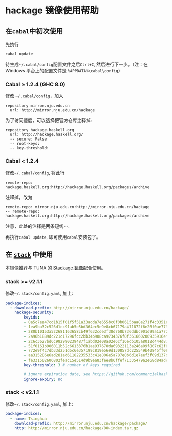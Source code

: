 
# hackage 镜像使用帮助

## 在`cabal`中初次使用

先执行

```
cabal update
```

待生成`~/.cabal/config`配置文件之后`Ctrl+C`, 然后进行下一步。（注：在 Windows 平台上的配置文件是 `%APPDATA%\cabal\config`）

### Cabal ≥ 1.2.4 (GHC 8.0)

修改 `~/.cabal/config`，加入

```
repository mirror.nju.edu.cn
  url: http://mirror.nju.edu.cn/hackage
```

为了访问速度，可以选择把官方仓库注释掉:

```
repository hackage.haskell.org
  url: http://hackage.haskell.org/
  -- secure: False
  -- root-keys:
  -- key-threshold:
```

### Cabal < 1.2.4

修改`~/.cabal/config`, 将此行

```
remote-repo: hackage.haskell.org:http://hackage.haskell.org/packages/archive
```
注释掉，改为

```
remote-repo: mirror.nju.edu.cn:http://mirror.nju.edu.cn/hackage
-- remote-repo: hackage.haskell.org:http://hackage.haskell.org/packages/archive
```

注意，此处的注释是两条短线`--`.

再执行`cabal update`, 即可使用`cabal`安装包了。

## 在 [`stack`](https://github.com/commercialhaskell/stack) 中使用

本镜像推荐与 TUNA 的 [Stackage 镜像](https://mirror.nju.edu.cn/help/stackage/)配合使用。

### stack >= v2.1.1

修改`~/.stack/config.yaml`, 加上:

```yaml
package-indices:
  - download-prefix: http://mirror.nju.edu.cn/hackage/
    hackage-security:
        keyids:
        - 0a5c7ea47cd1b15f01f5f51a33adda7e655bc0f0b0615baa8e271f4c3351e21d
        - 1ea9ba32c526d1cc91ab5e5bd364ec5e9e8cb67179a471872f6e26f0ae773d42
        - 280b10153a522681163658cb49f632cde3f38d768b736ddbc901d99a1a772833
        - 2a96b1889dc221c17296fcc2bb34b908ca9734376f0f361660200935916ef201
        - 2c6c3627bd6c982990239487f1abd02e08a02e6cf16edb105a8012d444d870c3
        - 51f0161b906011b52c6613376b1ae937670da69322113a246a09f807c62f6921
        - 772e9f4c7db33d251d5c6e357199c819e569d130857dc225549b40845ff0890d
        - aa315286e6ad281ad61182235533c41e806e5a787e0b6d1e7eef3f09d137d2e9
        - fe331502606802feac15e514d9b9ea83fee8b6ffef71335479a2e68d84adc6b0
        key-threshold: 3 # number of keys required

        # ignore expiration date, see https://github.com/commercialhaskell/stack/pull/4614
        ignore-expiry: no
```

### stack < v2.1.1

修改`~/.stack/config.yaml`, 加上:

```yaml
package-indices:
  - name: Tsinghua
    download-prefix: http://mirror.nju.edu.cn/hackage/package/
    http: http://mirror.nju.edu.cn/hackage/00-index.tar.gz
```
